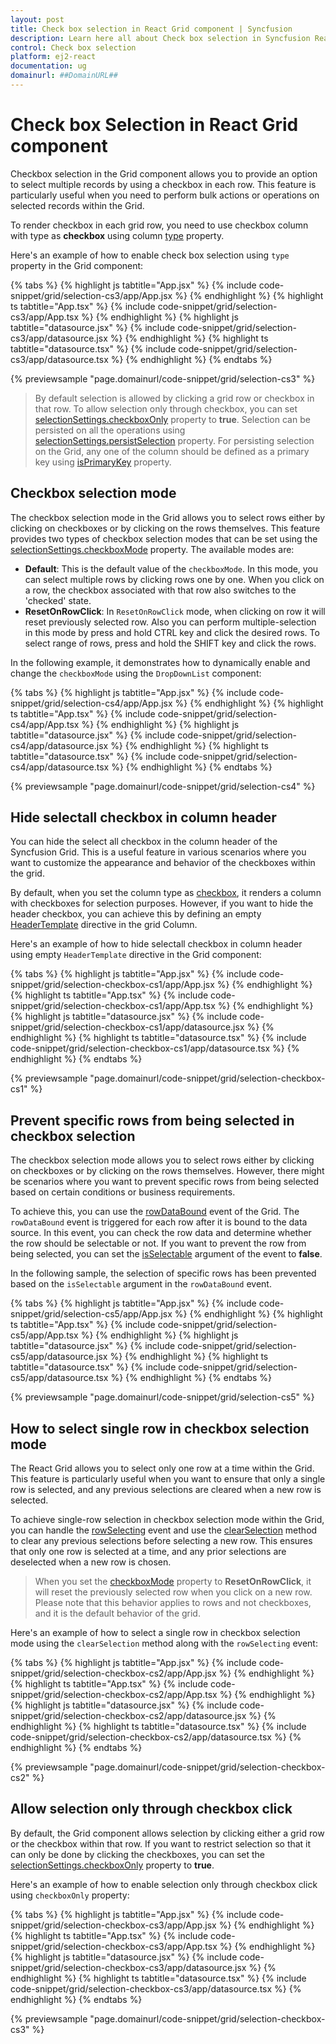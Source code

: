 ```yaml
---
layout: post
title: Check box selection in React Grid component | Syncfusion
description: Learn here all about Check box selection in Syncfusion React Grid component of Syncfusion Essential JS 2 and more.
control: Check box selection 
platform: ej2-react
documentation: ug
domainurl: ##DomainURL##
---
```


# Check box Selection in React Grid component

Checkbox selection in the Grid component allows you to provide an option to select multiple records by using a checkbox in each row. This feature is particularly useful when you need to perform bulk actions or operations on selected records within the Grid.

To render checkbox in each grid row, you need to use checkbox column with type as **checkbox** using column [type](https://ej2.syncfusion.com/react/documentation/api/grid/column/#type) property.

Here's an example of how to enable check box selection using `type` property in the Grid component:

{% tabs %}
{% highlight js tabtitle="App.jsx" %}
{% include code-snippet/grid/selection-cs3/app/App.jsx %}
{% endhighlight %}
{% highlight ts tabtitle="App.tsx" %}
{% include code-snippet/grid/selection-cs3/app/App.tsx %}
{% endhighlight %}
{% highlight js tabtitle="datasource.jsx" %}
{% include code-snippet/grid/selection-cs3/app/datasource.jsx %}
{% endhighlight %}
{% highlight ts tabtitle="datasource.tsx" %}
{% include code-snippet/grid/selection-cs3/app/datasource.tsx %}
{% endhighlight %}
{% endtabs %}

 {% previewsample "page.domainurl/code-snippet/grid/selection-cs3" %}

> By default selection is allowed by clicking a grid row or checkbox in that row. To allow selection only through checkbox, you can set [selectionSettings.checkboxOnly](https://ej2.syncfusion.com/react/documentation/api/grid/selectionSettings/#checkboxonly) property to **true**.
> Selection can be persisted on all the operations using [selectionSettings.persistSelection](https://ej2.syncfusion.com/react/documentation/api/grid/selectionSettings/#persistselection) property. For persisting selection on the Grid, any one of the column should be defined as a primary key using [isPrimaryKey](https://ej2.syncfusion.com/react/documentation/api/grid/column/#isprimarykey) property.

## Checkbox selection mode

The checkbox selection mode in the Grid allows you to select rows either by clicking on checkboxes or by clicking on the rows themselves. This feature provides two types of checkbox selection modes that can be set using the [selectionSettings.checkboxMode](https://ej2.syncfusion.com/react/documentation/api/grid/selectionSettings/#checkboxmode) property. The available modes are:

* **Default**: This is the default value of the `checkboxMode`. In this mode, you can select multiple rows by clicking rows one by one. When you click on a row, the checkbox associated with that row also switches to the 'checked' state.
* **ResetOnRowClick**: In `ResetOnRowClick` mode, when clicking on row it will reset previously selected row. Also you can perform multiple-selection in this mode by press and hold CTRL key and click the desired rows. To select range of rows, press and hold the SHIFT key and click the rows.

In the following example, it demonstrates how to dynamically enable and change the `checkboxMode` using the `DropDownList` component:

{% tabs %}
{% highlight js tabtitle="App.jsx" %}
{% include code-snippet/grid/selection-cs4/app/App.jsx %}
{% endhighlight %}
{% highlight ts tabtitle="App.tsx" %}
{% include code-snippet/grid/selection-cs4/app/App.tsx %}
{% endhighlight %}
{% highlight js tabtitle="datasource.jsx" %}
{% include code-snippet/grid/selection-cs4/app/datasource.jsx %}
{% endhighlight %}
{% highlight ts tabtitle="datasource.tsx" %}
{% include code-snippet/grid/selection-cs4/app/datasource.tsx %}
{% endhighlight %}
{% endtabs %}

 {% previewsample "page.domainurl/code-snippet/grid/selection-cs4" %}

## Hide selectall checkbox in column header 

You can hide the select all checkbox in the column header of the Syncfusion Grid. This is a useful feature in various scenarios where you want to customize the appearance and behavior of the checkboxes within the grid.

By default, when you set the column type as [checkbox](https://ej2.syncfusion.com/react/documentation/api/grid/column/#type), it renders a column with checkboxes for selection purposes. However, if you want to hide the header checkbox, you can achieve this by defining an empty [HeaderTemplate](https://ej2.syncfusion.com/react/documentation/api/grid/column/#headertemplate) directive in the grid Column.

Here's an example of how to hide selectall checkbox in column header using empty `HeaderTemplate` directive in the Grid component:

{% tabs %}
{% highlight js tabtitle="App.jsx" %}
{% include code-snippet/grid/selection-checkbox-cs1/app/App.jsx %}
{% endhighlight %}
{% highlight ts tabtitle="App.tsx" %}
{% include code-snippet/grid/selection-checkbox-cs1/app/App.tsx %}
{% endhighlight %}
{% highlight js tabtitle="datasource.jsx" %}
{% include code-snippet/grid/selection-checkbox-cs1/app/datasource.jsx %}
{% endhighlight %}
{% highlight ts tabtitle="datasource.tsx" %}
{% include code-snippet/grid/selection-checkbox-cs1/app/datasource.tsx %}
{% endhighlight %}
{% endtabs %}

 {% previewsample "page.domainurl/code-snippet/grid/selection-checkbox-cs1" %}

## Prevent specific rows from being selected in checkbox selection

The checkbox selection mode allows you to select rows either by clicking on checkboxes or by clicking on the rows themselves. However, there might be scenarios where you want to prevent specific rows from being selected based on certain conditions or business requirements.

To achieve this, you can use the [rowDataBound](https://ej2.syncfusion.com/react/documentation/api/grid/#rowdatabound) event of the Grid. The `rowDataBound` event is triggered for each row after it is bound to the data source. In this event, you can check the row data and determine whether the row should be selectable or not. If you want to prevent the row from being selected, you can set the [isSelectable](https://ej2.syncfusion.com/react/documentation/api/grid/rowDataBoundEventArgs/#isselectable) argument of the event to **false**.

In the following sample, the selection of specific rows has been prevented based on the `isSelectable` argument in the `rowDataBound` event.

{% tabs %}
{% highlight js tabtitle="App.jsx" %}
{% include code-snippet/grid/selection-cs5/app/App.jsx %}
{% endhighlight %}
{% highlight ts tabtitle="App.tsx" %}
{% include code-snippet/grid/selection-cs5/app/App.tsx %}
{% endhighlight %}
{% highlight js tabtitle="datasource.jsx" %}
{% include code-snippet/grid/selection-cs5/app/datasource.jsx %}
{% endhighlight %}
{% highlight ts tabtitle="datasource.tsx" %}
{% include code-snippet/grid/selection-cs5/app/datasource.tsx %}
{% endhighlight %}
{% endtabs %}

 {% previewsample "page.domainurl/code-snippet/grid/selection-cs5" %}

## How to select single row in checkbox selection mode

The React Grid allows you to select only one row at a time within the Grid. This feature is particularly useful when you want to ensure that only a single row is selected, and any previous selections are cleared when a new row is selected.

To achieve single-row selection in checkbox selection mode within the Grid, you can handle the [rowSelecting](https://ej2.syncfusion.com/react/documentation/api/grid/#rowselecting) event and use the [clearSelection](https://ej2.syncfusion.com/react/documentation/api/grid/#clearselection) method to clear any previous selections before selecting a new row. This ensures that only one row is selected at a time, and any prior selections are deselected when a new row is chosen.

> When you set the [checkboxMode](https://ej2.syncfusion.com/react/documentation/api/grid/selectionSettings/#checkboxmode) property to **ResetOnRowClick**, it will reset the previously selected row when you click on a new row. Please note that this behavior applies to rows and not checkboxes, and it is the default behavior of the grid.

Here's an example of how to select a single row in checkbox selection mode using the `clearSelection` method along with the `rowSelecting` event:

{% tabs %}
{% highlight js tabtitle="App.jsx" %}
{% include code-snippet/grid/selection-checkbox-cs2/app/App.jsx %}
{% endhighlight %}
{% highlight ts tabtitle="App.tsx" %}
{% include code-snippet/grid/selection-checkbox-cs2/app/App.tsx %}
{% endhighlight %}
{% highlight js tabtitle="datasource.jsx" %}
{% include code-snippet/grid/selection-checkbox-cs2/app/datasource.jsx %}
{% endhighlight %}
{% highlight ts tabtitle="datasource.tsx" %}
{% include code-snippet/grid/selection-checkbox-cs2/app/datasource.tsx %}
{% endhighlight %}
{% endtabs %}

 {% previewsample "page.domainurl/code-snippet/grid/selection-checkbox-cs2" %}

## Allow selection only through checkbox click

By default, the Grid component allows selection by clicking either a grid row or the checkbox within that row. If you want to restrict selection so that it can only be done by clicking the checkboxes, you can set the [selectionSettings.checkboxOnly](https://ej2.syncfusion.com/react/documentation/api/grid/selectionSettings/#checkboxonly) property to **true**.

Here's an example of how to enable selection only through checkbox click using `checkboxOnly` property:
 
{% tabs %}
{% highlight js tabtitle="App.jsx" %}
{% include code-snippet/grid/selection-checkbox-cs3/app/App.jsx %}
{% endhighlight %}
{% highlight ts tabtitle="App.tsx" %}
{% include code-snippet/grid/selection-checkbox-cs3/app/App.tsx %}
{% endhighlight %}
{% highlight js tabtitle="datasource.jsx" %}
{% include code-snippet/grid/selection-checkbox-cs3/app/datasource.jsx %}
{% endhighlight %}
{% highlight ts tabtitle="datasource.tsx" %}
{% include code-snippet/grid/selection-checkbox-cs3/app/datasource.tsx %}
{% endhighlight %}
{% endtabs %}

 {% previewsample "page.domainurl/code-snippet/grid/selection-checkbox-cs3" %}